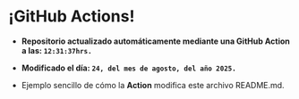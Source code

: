 # ¡GitHub Actions!
* **Repositorio actualizado automáticamente mediante una GitHub Action a las: `12:31:37hrs.`**
* **Modificado el día: `24, del mes de agosto, del año 2025.`**

* Ejemplo sencillo de cómo la **Action** modifica este archivo README.md.
